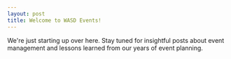 ```yaml
---
layout: post
title: Welcome to WASD Events!
---
```


We're just starting up over here. Stay tuned for insightful posts about event management and lessons learned from our years of event planning.